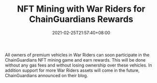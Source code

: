 ﻿---
title: "NFT Mining with War Riders for ChainGuardians Rewards"
date: 2021-02-25T21:57:40+08:00
lastmod: 2021-02-25T16:45:40+08:00
draft: false
authors: ["Conqueror"]
description: "All owners of premium vehicles in War Riders can soon participate in the ChainGuardians NFT mining game and earn rewards. This will be done without any gas fees and without losing ownership over these vehicles. In addition support for more War Riders assets will come in the future, ChainGuardians announced on their blog."
featuredImage: "nft-mining-with-war-riders-for-chainguardians-rewards.png"
tags: ["Virtual World","Play to Earn"]
categories: ["news"]
news: ["Virtual World"]
weight: 
lightgallery: true
pinned: false
recommend: false
recommend1: false
---

All owners of premium vehicles in War Riders can soon participate in the ChainGuardians NFT mining game and earn rewards. This will be done without any gas fees and without losing ownership over these vehicles. In addition support for more War Riders assets will come in the future, ChainGuardians announced on their blog.

<!--more-->

